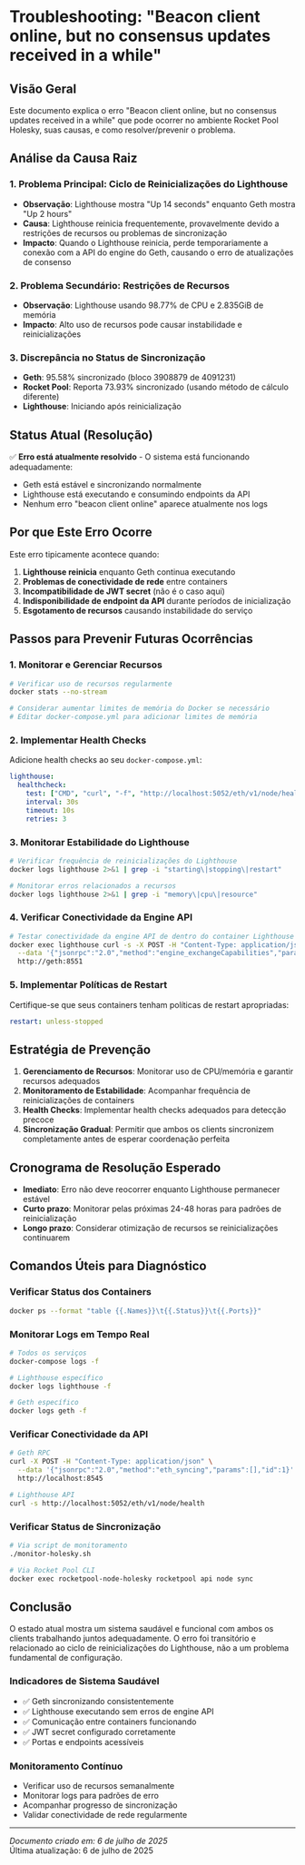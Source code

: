 # Troubleshooting: "Beacon client online, but no consensus updates received in a while"

## Visão Geral

Este documento explica o erro "Beacon client online, but no consensus updates received in a while" que pode ocorrer no ambiente Rocket Pool Holesky, suas causas, e como resolver/prevenir o problema.

## Análise da Causa Raiz

### 1. **Problema Principal: Ciclo de Reinicializações do Lighthouse**

- **Observação**: Lighthouse mostra "Up 14 seconds" enquanto Geth mostra "Up 2 hours"
- **Causa**: Lighthouse reinicia frequentemente, provavelmente devido a restrições de recursos ou problemas de sincronização
- **Impacto**: Quando o Lighthouse reinicia, perde temporariamente a conexão com a API do engine do Geth, causando o erro de atualizações de consenso

### 2. **Problema Secundário: Restrições de Recursos**

- **Observação**: Lighthouse usando 98.77% de CPU e 2.835GiB de memória
- **Impacto**: Alto uso de recursos pode causar instabilidade e reinicializações

### 3. **Discrepância no Status de Sincronização**

- **Geth**: 95.58% sincronizado (bloco 3908879 de 4091231)
- **Rocket Pool**: Reporta 73.93% sincronizado (usando método de cálculo diferente)
- **Lighthouse**: Iniciando após reinicialização

## Status Atual (Resolução)

✅ **Erro está atualmente resolvido** - O sistema está funcionando adequadamente:

- Geth está estável e sincronizando normalmente
- Lighthouse está executando e consumindo endpoints da API
- Nenhum erro "beacon client online" aparece atualmente nos logs

## Por que Este Erro Ocorre

Este erro tipicamente acontece quando:

1. **Lighthouse reinicia** enquanto Geth continua executando
2. **Problemas de conectividade de rede** entre containers
3. **Incompatibilidade de JWT secret** (não é o caso aqui)
4. **Indisponibilidade de endpoint da API** durante períodos de inicialização
5. **Esgotamento de recursos** causando instabilidade do serviço

## Passos para Prevenir Futuras Ocorrências

### 1. **Monitorar e Gerenciar Recursos**

```bash
# Verificar uso de recursos regularmente
docker stats --no-stream

# Considerar aumentar limites de memória do Docker se necessário
# Editar docker-compose.yml para adicionar limites de memória
```

### 2. **Implementar Health Checks**

Adicione health checks ao seu `docker-compose.yml`:

```yaml
lighthouse:
  healthcheck:
    test: ["CMD", "curl", "-f", "http://localhost:5052/eth/v1/node/health"]
    interval: 30s
    timeout: 10s
    retries: 3
```

### 3. **Monitorar Estabilidade do Lighthouse**

```bash
# Verificar frequência de reinicializações do Lighthouse
docker logs lighthouse 2>&1 | grep -i "starting\|stopping\|restart"

# Monitorar erros relacionados a recursos
docker logs lighthouse 2>&1 | grep -i "memory\|cpu\|resource"
```

### 4. **Verificar Conectividade da Engine API**

```bash
# Testar conectividade da engine API de dentro do container Lighthouse
docker exec lighthouse curl -s -X POST -H "Content-Type: application/json" \
  --data '{"jsonrpc":"2.0","method":"engine_exchangeCapabilities","params":[[]],"id":1}' \
  http://geth:8551
```

### 5. **Implementar Políticas de Restart**

Certifique-se que seus containers tenham políticas de restart apropriadas:

```yaml
restart: unless-stopped
```

## Estratégia de Prevenção

1. **Gerenciamento de Recursos**: Monitorar uso de CPU/memória e garantir recursos adequados
2. **Monitoramento de Estabilidade**: Acompanhar frequência de reinicializações de containers
3. **Health Checks**: Implementar health checks adequados para detecção precoce
4. **Sincronização Gradual**: Permitir que ambos os clients sincronizem completamente antes de esperar coordenação perfeita

## Cronograma de Resolução Esperado

- **Imediato**: Erro não deve reocorrer enquanto Lighthouse permanecer estável
- **Curto prazo**: Monitorar pelas próximas 24-48 horas para padrões de reinicialização
- **Longo prazo**: Considerar otimização de recursos se reinicializações continuarem

## Comandos Úteis para Diagnóstico

### Verificar Status dos Containers

```bash
docker ps --format "table {{.Names}}\t{{.Status}}\t{{.Ports}}"
```

### Monitorar Logs em Tempo Real

```bash
# Todos os serviços
docker-compose logs -f

# Lighthouse específico
docker logs lighthouse -f

# Geth específico
docker logs geth -f
```

### Verificar Conectividade da API

```bash
# Geth RPC
curl -X POST -H "Content-Type: application/json" \
  --data '{"jsonrpc":"2.0","method":"eth_syncing","params":[],"id":1}' \
  http://localhost:8545

# Lighthouse API
curl -s http://localhost:5052/eth/v1/node/health
```

### Verificar Status de Sincronização

```bash
# Via script de monitoramento
./monitor-holesky.sh

# Via Rocket Pool CLI
docker exec rocketpool-node-holesky rocketpool api node sync
```

## Conclusão

O estado atual mostra um sistema saudável e funcional com ambos os clients trabalhando juntos adequadamente. O erro foi transitório e relacionado ao ciclo de reinicializações do Lighthouse, não a um problema fundamental de configuração.

### Indicadores de Sistema Saudável

- ✅ Geth sincronizando consistentemente
- ✅ Lighthouse executando sem erros de engine API
- ✅ Comunicação entre containers funcionando
- ✅ JWT secret configurado corretamente
- ✅ Portas e endpoints acessíveis

### Monitoramento Contínuo

- Verificar uso de recursos semanalmente
- Monitorar logs para padrões de erro
- Acompanhar progresso de sincronização
- Validar conectividade de rede regularmente

---

*Documento criado em: 6 de julho de 2025*  
Última atualização: 6 de julho de 2025

